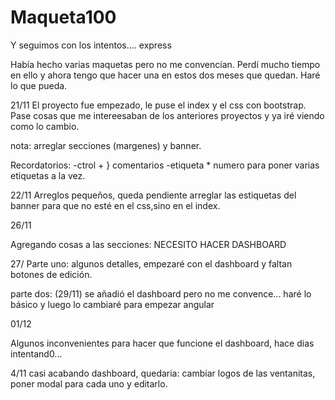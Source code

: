 # Maqueta100
Y seguimos con los intentos.... express

Había hecho varias maquetas pero no me convencían. Perdí mucho tiempo en ello y ahora tengo que hacer una en estos dos meses que quedan. Haré lo que pueda.

21/11
El proyecto fue empezado, le puse el index y el css con bootstrap. Pase cosas que me intereesaban de los anteriores proyectos y ya iré viendo como lo cambio.

nota: arreglar secciones (margenes) y banner.

Recordatorios: 
-ctrol + } comentarios
-etiqueta * numero para poner varias etiquetas a la vez.

22/11
Arreglos pequeños, queda pendiente arreglar las estiquetas del banner para que no esté en el css,sino en el index.

26/11

Agregando cosas a las secciones: NECESITO HACER DASHBOARD

27/
Parte uno: algunos detalles, empezaré con el dashboard y faltan botones de edición.

parte dos: (29/11) se añadió el dashboard pero no me convence... haré lo básico y luego lo cambiaré para empezar angular

01/12

Algunos inconvenientes para hacer que funcione el dashboard, hace dias intentand0...

4/11
casi acabando dashboard, quedaria: cambiar logos de las ventanitas, poner modal para cada uno y editarlo.
